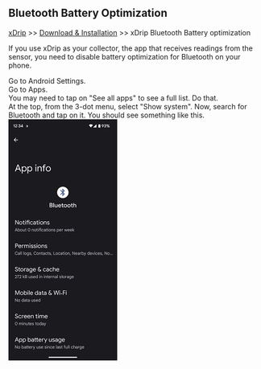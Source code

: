 ## Bluetooth Battery Optimization
[xDrip](../README.md) >> [Download & Installation](./Installation_page.md) >> xDrip Bluetooth Battery optimization  
  
If you use xDrip as your collector, the app that receives readings from the sensor, you need to disable battery optimization for Bluetooth on your phone.  
  
Go to Android Settings.  
Go to Apps.  
You may need to tap on "See all apps" to see a full list.  Do that.  
At the top, from the 3-dot menu, select "Show system".  Now, search for Bluetooth and tap on it.  You should see something like this.  
![](./images/BluetoothAppInfo.png)  
  
  
